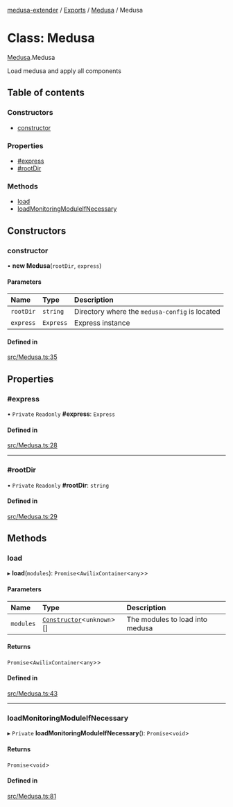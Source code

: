 [medusa-extender](../README.md) / [Exports](../modules.md) / [Medusa](../modules/Medusa.md) / Medusa

# Class: Medusa

[Medusa](../modules/Medusa.md).Medusa

Load medusa and apply all components

## Table of contents

### Constructors

- [constructor](Medusa.Medusa-1.md#constructor)

### Properties

- [#express](Medusa.Medusa-1.md##express)
- [#rootDir](Medusa.Medusa-1.md##rootdir)

### Methods

- [load](Medusa.Medusa-1.md#load)
- [loadMonitoringModuleIfNecessary](Medusa.Medusa-1.md#loadmonitoringmoduleifnecessary)

## Constructors

### constructor

• **new Medusa**(`rootDir`, `express`)

#### Parameters

| Name | Type | Description |
| :------ | :------ | :------ |
| `rootDir` | `string` | Directory where the `medusa-config` is located |
| `express` | `Express` | Express instance |

#### Defined in

[src/Medusa.ts:35](https://github.com/adrien2p/medusa-extender/blob/6db7d47/src/Medusa.ts#L35)

## Properties

### #express

• `Private` `Readonly` **#express**: `Express`

#### Defined in

[src/Medusa.ts:28](https://github.com/adrien2p/medusa-extender/blob/6db7d47/src/Medusa.ts#L28)

___

### #rootDir

• `Private` `Readonly` **#rootDir**: `string`

#### Defined in

[src/Medusa.ts:29](https://github.com/adrien2p/medusa-extender/blob/6db7d47/src/Medusa.ts#L29)

## Methods

### load

▸ **load**(`modules`): `Promise`<`AwilixContainer`<`any`\>\>

#### Parameters

| Name | Type | Description |
| :------ | :------ | :------ |
| `modules` | [`Constructor`](../modules/core_types.md#constructor)<`unknown`\>[] | The modules to load into medusa |

#### Returns

`Promise`<`AwilixContainer`<`any`\>\>

#### Defined in

[src/Medusa.ts:43](https://github.com/adrien2p/medusa-extender/blob/6db7d47/src/Medusa.ts#L43)

___

### loadMonitoringModuleIfNecessary

▸ `Private` **loadMonitoringModuleIfNecessary**(): `Promise`<`void`\>

#### Returns

`Promise`<`void`\>

#### Defined in

[src/Medusa.ts:81](https://github.com/adrien2p/medusa-extender/blob/6db7d47/src/Medusa.ts#L81)
